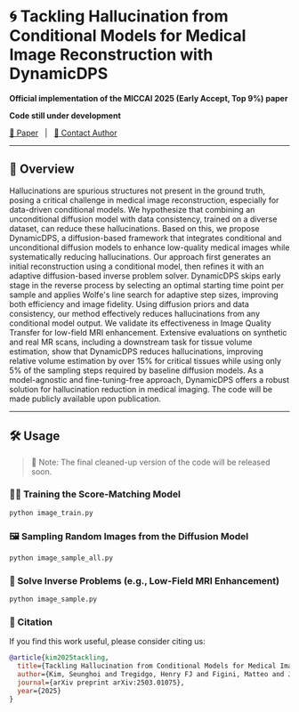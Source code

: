 # 🌀 Tackling Hallucination from Conditional Models for Medical Image Reconstruction with DynamicDPS

**Official implementation of the MICCAI 2025 (Early Accept, Top 9%) paper**

**Code still under development**

[📄 Paper](https://arxiv.org/pdf/2503.01075) &nbsp;&nbsp;|&nbsp;&nbsp; [📧 Contact Author](mailto:seunghoi.kim.17@ucl.ac.uk)

---

## 🚀 Overview

Hallucinations are spurious structures not present in the ground truth, posing a critical challenge in medical image reconstruction, especially for data-driven conditional models. We hypothesize that combining an unconditional diffusion model with data consistency, trained on a diverse dataset, can reduce these hallucinations. Based on this, we propose DynamicDPS, a diffusion-based framework that integrates conditional and unconditional diffusion models to enhance low-quality medical images while systematically reducing hallucinations. Our approach first generates an initial reconstruction using a conditional model, then refines it with an adaptive diffusion-based inverse problem solver. DynamicDPS skips early stage in the reverse process by selecting an optimal starting time point per sample and applies Wolfe's line search for adaptive step sizes, improving both efficiency and image fidelity. Using diffusion priors and data consistency, our method effectively reduces hallucinations from any conditional model output. We validate its effectiveness in Image Quality Transfer for low-field MRI enhancement. Extensive evaluations on synthetic and real MR scans, including a downstream task for tissue volume estimation, show that DynamicDPS reduces hallucinations, improving relative volume estimation by over 15% for critical tissues while using only 5% of the sampling steps required by baseline diffusion models. As a model-agnostic and fine-tuning-free approach, DynamicDPS offers a robust solution for hallucination reduction in medical imaging. The code will be made publicly available upon publication.

---

## 🛠️ Usage

> 🔧 Note: The final cleaned-up version of the code will be released soon.

### 🧑‍🏫 Training the Score-Matching Model
```bash
python image_train.py
```

### 🖼️ Sampling Random Images from the Diffusion Model
```bash
python image_sample_all.py
```

### 🔄 Solve Inverse Problems (e.g., Low-Field MRI Enhancement)
```bash
python image_sample.py
```

### 📌 Citation
If you find this work useful, please consider citing us:

```bibtex
@article{kim2025tackling,
  title={Tackling Hallucination from Conditional Models for Medical Image Reconstruction with DynamicDPS},
  author={Kim, Seunghoi and Tregidgo, Henry FJ and Figini, Matteo and Jin, Chen and Joshi, Sarang and Alexander, Daniel C},
  journal={arXiv preprint arXiv:2503.01075},
  year={2025}
}
```

